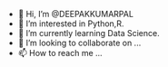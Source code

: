 - 👋 Hi, I’m @DEEPAKKUMARPAL
- 👀 I’m interested in Python,R. 
- 🌱 I’m currently learning Data Science.
- 💞️ I’m looking to collaborate on ...
- 📫 How to reach me ...

<!---
DEEPAKKUMARPAL/DEEPAKKUMARPAL is a ✨ special ✨ repository because its `README.md` (this file) appears on your GitHub profile.
You can click the Preview link to take a look at your changes.
--->
